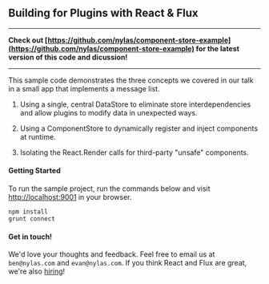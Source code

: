Building for Plugins with React & Flux
----

----

**Check out [https://github.com/nylas/component-store-example](https://github.com/nylas/component-store-example) for the latest version of this code and dicussion!**

----


This sample code demonstrates the three concepts we covered in our talk in a small app that implements a message list.

1. Using a single, central DataStore to eliminate store interdependencies and allow plugins to modify data in unexpected ways.

2. Using a ComponentStore to dynamically register and inject components at runtime.

3. Isolating the React.Render calls for third-party "unsafe" components.

#### Getting Started

To run the sample project, run the commands below and visit [http://localhost:9001](http://localhost:9001) in your browser.

```
npm install
grunt connect
```

#### Get in touch!

We'd love your thoughts and feedback. Feel free to email us at `ben@nylas.com` and `evan@nylas.com`. If you think React and Flux are great, we're also [hiring](http://nylas.com/jobs)!